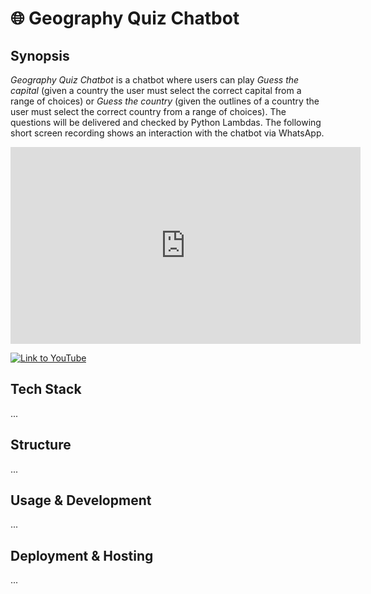 # :globe_with_meridians: Geography Quiz Chatbot

## Synopsis

*Geography Quiz Chatbot* is a chatbot where users can play _Guess the capital_ (given a country the user must select the correct capital from a range of choices) or _Guess the country_ (given the outlines of a country the user must select the correct country from a range of choices). The questions will be delivered and checked by Python Lambdas. The following short screen recording shows an interaction with the chatbot via WhatsApp.

<iframe width="560" height="315" src="https://www.youtube.com/embed/ZT8t0I6cvHI" title="YouTube video player" frameborder="0" allow="accelerometer; autoplay; clipboard-write; encrypted-media; gyroscope; picture-in-picture" allowfullscreen></iframe>

[![Link to YouTube](https://img.youtube.com/vi/ZT8t0I6cvHI/0.jpg)](https://www.youtube.com/watch?v=ZT8t0I6cvHI)

## Tech Stack

...

## Structure

...

## Usage & Development

...

## Deployment & Hosting

...